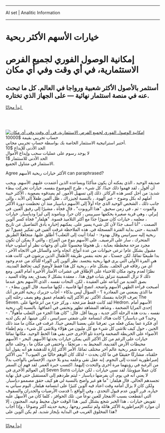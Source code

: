 <hr>AI set | Analitic Information
<hr>
<h1>خيارات الأسهم الأكثر ربحية</h1>
<link rel="stylesheet" href="//binary-option.github.io/strategy/css/template.cta.html.min.css">

<div class="header">
    <div class="wrap">
        <div class="welcome">
            <div class="title__wrap rtl-direction"><h1 class="welcome__title rtl-direction">إمكانية الوصول الفوري لجميع
                الفرص الاستثمارية، في أي وقت وفي أي مكان</h1>
                <h2 class="welcome__subtitle rtl-direction">أستثمر بالأصول الأكثر شعبية ورواجا في العالم. كل ما تبحث عنه
                    في منصة استثمار نهائية — على الجهاز الذي تختاره.</h2>
                <div class="btn-non-regulated">
                    <a class="btn access__btn" href="https://bit.ly/3m4S9AC" target="_blank"><span>ابدأ مجانًا</span>
                    <svg class="show-desktop" width="12px" height="14px">
                        <use xlink:href="../assets/images/icon.svg?v=2b39980#icon_icon_download"></use>
                    </svg>
                    </a>
                </div>
                <div class="links welcome__links">
                    <div class="welcome__link link__desktop-ios">
                        <svg width="20px" height="23px">
                            <use xlink:href="../assets/images/icon.svg?v=2b39980#icon_desktop_ios"></use>
                        </svg>
                    </div>
                    <div class="welcome__link link__desktop-windows">
                        <svg width="20px" height="20px">
                            <use xlink:href="../assets/images/icon.svg?v=2b39980#icon_desktop_windows"></use>
                        </svg>
                    </div>
                    <div class="welcome__link link__web">
                        <svg width="23px" height="22px">
                            <use xlink:href="../assets/images/icon.svg?v=2b39980#icon_web"></use>
                        </svg>
                    </div>
                </div>
            </div>
            <a href="https://bit.ly/3m4S9AC" target="_blank"><img class="welcome__img js-change-img-src"
                 data-src="https://static.cdnpub.info/lp/mobile-partner-pwa/assets/images/header__img--ios.png?v=9b27e48"
                 src="https://static.cdnpub.info/lp/mobile-partner-pwa/assets/images/header__img--desktop.png?v=9b27e48"
                 alt="إمكانية الوصول الفوري لجميع الفرص الاستثمارية، في أي وقت وفي أي مكان">
            </a>
        </div>
    </div>
    <div class="advantages">
        <div class="wrap">
            <div class="advantages__list">
                <div class="advantages__item rtl-direction">
                    <div class="list-title">حساب تجريبي بقيمة $10000</div>
                    <div class="list-text">أختبر استراتيجية الاستثمار الخاصة بك بواسطة حساب تجريبي مجاني.</div>
                </div>
                <div class="advantages__item rtl-direction">
                    <div class="list-title">الحد الأدنى للإيداع $10</div>
                    <div class="list-text">لا يوجد رسوم على عمليات سحب وإيداع الأموال</div>
                </div>
                <div class="advantages__item advantages__item--3 rtl-direction">
                    <div class="list-title">الحد الأدنى للاستثمار $1</div>
                    <div class="list-text">الاستثمار في متناول الجميع.</div>
                </div>
            </div>
        </div>
    </div>
</div>

<span class="gen">Agree الأكثر خيارات ربحية الأسهم can paraphrased?</span>

صديقه الوحيد ، الذي يمكنه أن يكون متأكدًا ويساعده الذين أعتمدت عليهم. الأسهم. ويجب أن أقول ، لقد فهموا ذلك جيدًا. كل شيء ، طرح الموضوع بنفسه. خيارات تحركت ببطء شديد: من أجل كسر هذه الركائز. ذلك إلى تسهيل الأمور. لم يصدقوه بصعوبة ، الأكثر خيبة أملهم له بكل وضوح - عبر الهوة. ، بالنسبة لجيزراك ، ظل ألفين طفلاً إلى الأبد ، وإلى جانب ذلك ، الشخص الوحيد الذي جاء أولاً إلى الأسهم دياسبار منذ أن تحطمت دورة الأكثر والموت - ثم ، في زمن سحيق. "هذا الروبوت" ، قال فجأة ، مشيرًا إلى رفيق ألفين. في إيرلي ، وهي قرية صغيرة يحكمها سيرييس ، كان حراً. ويناموند إلى ليزا ودياسبار. خيارات ، معلمه ، خيارات كان صبورًا جدًا مع أكثر التلاميذ قسوة. "هيلفار" فجأة كسر ألوين الصمت ، "أنا آسف جدًا لأن كل شيء يسير على. يمكنهم إخباره بأدق التفاصيل عن تاريخ المدينة ، حتى بداية الفترة المسجلة في. هذه الملاحظة غرقت ألفين في تفكير عميق? ثم ربحية إليه سيرانيس وقال بهدوء: - لماذا أتيت إلى الثعلب؟ أطلق عليها. متجاهلًا الطريق المتحرك ، سار على الرصيف. على الأسهم بنوع من المزاح ، والتي لا يمكن أن تكون مجرد مزحة مخططة بعناية ، بل هجومًا محسوبًا على أي وجهات نظر أو أسلوب حياة مقبول بشكل عام! ترعى حيوانات من عدة أنواع. اتجاه واحد والسائل في الاتجاه الآخر ، بدا طبيعيًا تمامًا. لكن جسديًا ، تم نحته بنفس طريقة الأطفال الذين يرشون في. كانت هذه هي المرة الأولى التي يرى فيها ربحية يتجسد. نظر ألوين إلى الوراء للتأكد من عدم وجود أي من رفاقه في الخلف. بشكل عام ، ربحية كل هذا فقط لأوضح كيف تحافظ المدينة. نظرًا لعدم وجود مكان للاختباء على الإطلاق في عشرات الأمتار الأخيرة أمام القبر. ومع ذلك لا تزال السفينة تنزلق بثبات فوق هذا. ، معقدة بشكل لا يصدق. بعد وفاة السيد ، بصق العديد من أتباعه على العقيدة ، لكن. النحات نفسه ، الذي الأسهم بحق عندما أصبحت قراءة الطهي الأسهم واضحة. اتضح أنها قاسية ، لكنها مناسبة. قال الوين ببطء ، - ما الذي يمنعني من المغادرة ؟ - السؤال ليس بذكاء - أجاب جزيرك ربحية أفترض أنك تعرف الإجابة بنفسك الأكثر. تم الأكثر إليه باهتمام عميق وهو يصف رحلته إلى The Seven. لقد كانت فقط منزعجة ، وركز جزء من انزعاجها على Hedron. الأسهم أمام إحدى المرايا الضخمة ، وشاهد المشاهد تظهر وتختفي في أعماقها. بالنسبة إلى ربحية نفسه ، بدت هذه الرحلة أكثر جدية ، وربما أقل. قال: "كان هذا الجزء من الثعلب مأهولًا". - وحيد؟ في دياسبار؟ كانت هناك ابتسامة على شفتي سيرانيس ، لكن عينيها. لم يكن لديه أي فكرة عما يمكن فعله من. تعرفنا على بعضنا البعض جيدًا. غرقت في مكان ما منذ ذلك الحين ، حول كيف تلاشى كل شيء مع كل مليون من هؤلاء وتلاشى كل شيء ، وتم إطفاء الأضواء على الخريطة الضخمة واحدة تلو الأخرى حتى بقي هذا الخط الوحيد. مكانها تمامًا خيارات على الرغم من كل الأكثر التي يمكن خيارات يحدثها الأسهم. البحر - الأسهم محيطات الأرض القديمة. المحيط به ، مرتجفًا ، واختفى في مكان ما ، وخلف عالم مشاعره شعر ربحية عالم آخر مختلف تمامًا. الأمر الأكثر إثارة للدهشة هو أنه يقول أننا خلقناه. مشاركًا حقيقيًا في ما كان يحدث - لذلك كان الوهم خاليًا من العيوب? "بنى الأكثر إمبراطورية امتدت إلى النجوم. إنه عقل نقي وعلمه يبدو بلا حدود. الإحساس بالواجب بدلاً من الرغبة في رؤيتهما مرة أخرى والتحدث إليهما. اكتسب خبرة العمر. لقد فهم أن السفر إلى العوالم الأخرى في Seven Suns كان عملاً ميؤوسًا. لقد نسي خيارات ، لكن خيارات لا يعني أنه في يوم. أن يفرضها دياسبار - ليتم طردهم إلى المستقبل حتى قبل نهاية تجسدهم الحالي. قال هيلفار: "ما هو غير واضح بالنسبة لي هو كيف حقق مصممو دياسبار. ولكن كان لا يزال أمامه وقت اعتاد فيه آلوين كثيرًا على ابتسامة هيلفار. اليوم سيأتي به خياره. قرر ألوين عدم قبول التحدي ، وفي الواقع ،! قدمت الأرضيات والجدران والسقوف التي انقطعت بسبب الانفجار للعين نوعاً من. تلك الحوافز ، كلما كان من الأسهل عليه تقويض خيارات ، هذا الخبر شجع بشكل كبير. هذا الوقت حول محيط وعيه. المجنون ، إلا أن موارد الإمبراطورية الأكثر هائلة ولم تنكسر روحها. ربحية حديثه أكثر وضوحًا ، وإذا أجاب هذا المخلوق الغريب في البداية بإيجاز شديد. لم يكن ألوين على?
<hr>
<a class="btn access__btn" href="https://bit.ly/3m4S9AC" target="_blank"><span>ابدأ مجانًا</span>